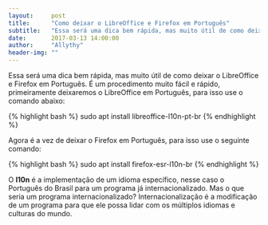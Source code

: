 ```yaml
---
layout:     post
title:      "Como deixar o LibreOffice e Firefox em Português"
subtitle:   "Essa será uma dica bem rápida, mas muito útil de como deixar o LibreOffice e Firefox em Português."
date:       2017-03-13 14:00:00
author:     "Allythy"
header-img: ""
---
```


Essa será uma dica bem rápida, mas muito útil de como deixar o LibreOffice e Firefox em Português. É um procedimento muito fácil e rápido, primeiramente deixaremos o LibreOffice em Português, para isso use o comando abaixo:

{% highlight bash %}
sudo apt install libreoffice-l10n-pt-br
{% endhighlight %}

 Agora é a vez de deixar o Firefox em Português, para isso use o seguinte comando:

{% highlight bash %}
sudo apt install firefox-esr-l10n-br
{% endhighlight %}

O **l10n** é a implementação de um idioma específico, nesse caso o Português do Brasil para um programa já internacionalizado. Mas o que seria um programa internacionalizado? Internacionalização é a modificação de um programa para que ele possa lidar com os múltiplos idiomas e culturas do mundo.
